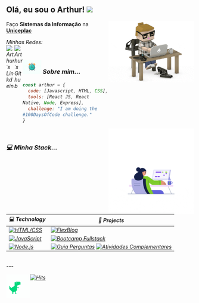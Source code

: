 <!-- HEADER -->
<h2> Olá, eu sou o Arthur! <img src="https://media.giphy.com/media/iH6b5GO3v2jMdHabiI/giphy.gif" width="50"></h2>

<!-- GIF RIGHT -->
<img align='right' src="./giphy.gif" width="230">

<!-- EDUCATION -->
<p>Faço <strong>Sistemas da Informação</strong> na <a href="https://uniceplac.com.br/"><strong>Uniceplac</strong></a><p>
    
<!-- SOCIAL MEDIAS -->
<p><em>Minhas Redes:</a>
<br>
<a href="https://www.linkedin.com/in/o-arthur-meireles/">
  <img align="left" alt="Arthur´s Linkdein" width="22px" src="https://cdn.jsdelivr.net/npm/simple-icons@v3/icons/linkedin.svg" />
</a>
<a href="https://github.com/arthur-meireles">
  <img align="left" alt="Arthur´s  Github" width="22px" src="https://cdn.jsdelivr.net/npm/simple-icons@v3/icons/github.svg" />
</a>
<br>

<!-- ABOUT ME -->
<p align="center"><h3><img src="./icon.gif" width="50"> Sobre mim... </h3><p>
    
```javascript
const arthur = {
  code: [Javascript, HTML, CSS],
  tools: [React JS, React Native, Node, Express],
  challenge: "I am doing the #100DaysOfCode challenge."
}
```
<img align='right' src="./coding.gif" width="230">
<br>
<!-- MY TECH STACK -->
<p align="center"><h3>💻 Minha Stack... </h3><p>
    
| 💻 **Technology** | 🚀 **Projects** |
|-|-|
| [![HTML/CSS](https://img.shields.io/static/v1?label=&message=HTML&color=ff751a&logo=HTML5&logoColor=FFFFFF)](https://developer.mozilla.org/en-US/docs/Web/Guide/HTML/HTML5) | [![FlexBlog](https://img.shields.io/static/v1?label=FlexBlog&message=%20&color=000605&logo=github&logoColor=white&labelColor=000605)](https://github.com/arthur-meireles/FlexBlog) |
| [![JavaScript](https://img.shields.io/static/v1?label=&message=JavaScript&color=F1E05A&logo=javascript&logoColor=FFFFFF)](https://developer.mozilla.org/en-US/docs/Web/JavaScript) | [![Bootcamp Fullstack](https://img.shields.io/static/v1?label=BootcampFullstack&message=%20&color=000605&logo=github&logoColor=white&labelColor=000605)](https://github.com/arthur-meireles/bootcamp_fullstack) |
| [![Node.js](https://img.shields.io/static/v1?label=&message=Node.js&color=47d147&logo=node.js&logoColor=FFFFFF)](https://nodejs.org/en/) | [![Guia Perguntas](https://img.shields.io/static/v1?GuiaPerguntas&message=%20&color=000605&logo=github&logoColor=white&labelColor=000605)](https://github.com/arthur-meireles/GuiaPerguntas) [![Atividades Complementares](https://img.shields.io/static/v1?AtividadesComplementares&message=%20&color=000605&logo=github&logoColor=white&labelColor=000605)](https://github.com/arthur-meireles/estagiosupervisionado) |
<!-- FOOTER -->
<br>
---
<p><img align='left' src="./dino.gif" width="64">
    
[![Hits](https://hits.seeyoufarm.com/api/count/incr/badge.svg?url=https%3A%2F%2Fgithub.com%2Farthur-meireles%2Farthur-meireles&count_bg=%239327F9&title_bg=%23555555&icon=apachecassandra.svg&icon_color=%23E7E7E7&title=hits&edge_flat=false)](https://hits.seeyoufarm.com)

</p>

